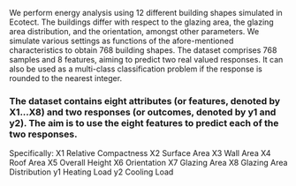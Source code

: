 We perform energy analysis using 12 different building shapes simulated in Ecotect. The buildings differ with respect to the glazing area, the glazing area distribution, and the orientation, amongst other parameters. We simulate various settings as functions of the afore-mentioned characteristics to obtain 768 building shapes. The dataset comprises 768 samples and 8 features, aiming to predict two real valued responses. It can also be used as a multi-class classification problem if the response is rounded to the nearest integer.

### The dataset contains eight attributes (or features, denoted by X1...X8) and two responses (or outcomes, denoted by y1 and y2). The aim is to use the eight features to predict each of the two responses.

Specifically:
X1	Relative Compactness 
X2	Surface Area
X3	Wall Area
X4	Roof Area
X5	Overall Height
X6	Orientation
X7	Glazing Area
X8	Glazing Area Distribution
y1	Heating Load
y2	Cooling Load